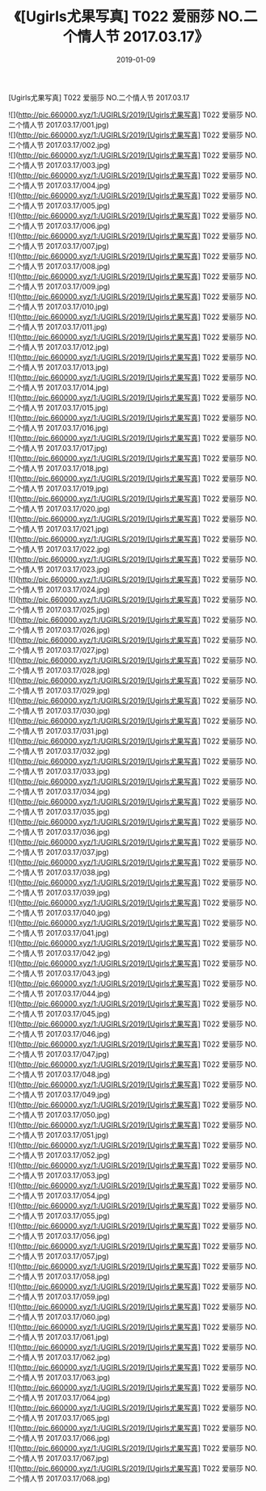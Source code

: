 ﻿---
layout: post
title:  《[Ugirls尤果写真] T022 爱丽莎 NO.二个情人节 2017.03.17》
date:   2019-01-09
img: http://pic.660000.xyz/1:/UGIRLS/2019/[Ugirls尤果写真] T022 爱丽莎 NO.二个情人节 2017.03.17/000.jpg
categories: [美女, 清纯, 唯美]
---

[Ugirls尤果写真] T022 爱丽莎 NO.二个情人节 2017.03.17

 ![](http://pic.660000.xyz/1:/UGIRLS/2019/[Ugirls尤果写真] T022 爱丽莎 NO.二个情人节 2017.03.17/001.jpg) <br>![](http://pic.660000.xyz/1:/UGIRLS/2019/[Ugirls尤果写真] T022 爱丽莎 NO.二个情人节 2017.03.17/002.jpg) <br>![](http://pic.660000.xyz/1:/UGIRLS/2019/[Ugirls尤果写真] T022 爱丽莎 NO.二个情人节 2017.03.17/003.jpg) <br>![](http://pic.660000.xyz/1:/UGIRLS/2019/[Ugirls尤果写真] T022 爱丽莎 NO.二个情人节 2017.03.17/004.jpg) <br>![](http://pic.660000.xyz/1:/UGIRLS/2019/[Ugirls尤果写真] T022 爱丽莎 NO.二个情人节 2017.03.17/005.jpg) <br>![](http://pic.660000.xyz/1:/UGIRLS/2019/[Ugirls尤果写真] T022 爱丽莎 NO.二个情人节 2017.03.17/006.jpg) <br>![](http://pic.660000.xyz/1:/UGIRLS/2019/[Ugirls尤果写真] T022 爱丽莎 NO.二个情人节 2017.03.17/007.jpg) <br>![](http://pic.660000.xyz/1:/UGIRLS/2019/[Ugirls尤果写真] T022 爱丽莎 NO.二个情人节 2017.03.17/008.jpg) <br>![](http://pic.660000.xyz/1:/UGIRLS/2019/[Ugirls尤果写真] T022 爱丽莎 NO.二个情人节 2017.03.17/009.jpg) <br>![](http://pic.660000.xyz/1:/UGIRLS/2019/[Ugirls尤果写真] T022 爱丽莎 NO.二个情人节 2017.03.17/010.jpg) <br>![](http://pic.660000.xyz/1:/UGIRLS/2019/[Ugirls尤果写真] T022 爱丽莎 NO.二个情人节 2017.03.17/011.jpg) <br>![](http://pic.660000.xyz/1:/UGIRLS/2019/[Ugirls尤果写真] T022 爱丽莎 NO.二个情人节 2017.03.17/012.jpg) <br>![](http://pic.660000.xyz/1:/UGIRLS/2019/[Ugirls尤果写真] T022 爱丽莎 NO.二个情人节 2017.03.17/013.jpg) <br>![](http://pic.660000.xyz/1:/UGIRLS/2019/[Ugirls尤果写真] T022 爱丽莎 NO.二个情人节 2017.03.17/014.jpg) <br>![](http://pic.660000.xyz/1:/UGIRLS/2019/[Ugirls尤果写真] T022 爱丽莎 NO.二个情人节 2017.03.17/015.jpg) <br>![](http://pic.660000.xyz/1:/UGIRLS/2019/[Ugirls尤果写真] T022 爱丽莎 NO.二个情人节 2017.03.17/016.jpg) <br>![](http://pic.660000.xyz/1:/UGIRLS/2019/[Ugirls尤果写真] T022 爱丽莎 NO.二个情人节 2017.03.17/017.jpg) <br>![](http://pic.660000.xyz/1:/UGIRLS/2019/[Ugirls尤果写真] T022 爱丽莎 NO.二个情人节 2017.03.17/018.jpg) <br>![](http://pic.660000.xyz/1:/UGIRLS/2019/[Ugirls尤果写真] T022 爱丽莎 NO.二个情人节 2017.03.17/019.jpg) <br>![](http://pic.660000.xyz/1:/UGIRLS/2019/[Ugirls尤果写真] T022 爱丽莎 NO.二个情人节 2017.03.17/020.jpg) <br>![](http://pic.660000.xyz/1:/UGIRLS/2019/[Ugirls尤果写真] T022 爱丽莎 NO.二个情人节 2017.03.17/021.jpg) <br>![](http://pic.660000.xyz/1:/UGIRLS/2019/[Ugirls尤果写真] T022 爱丽莎 NO.二个情人节 2017.03.17/022.jpg) <br>![](http://pic.660000.xyz/1:/UGIRLS/2019/[Ugirls尤果写真] T022 爱丽莎 NO.二个情人节 2017.03.17/023.jpg) <br>![](http://pic.660000.xyz/1:/UGIRLS/2019/[Ugirls尤果写真] T022 爱丽莎 NO.二个情人节 2017.03.17/024.jpg) <br>![](http://pic.660000.xyz/1:/UGIRLS/2019/[Ugirls尤果写真] T022 爱丽莎 NO.二个情人节 2017.03.17/025.jpg) <br>![](http://pic.660000.xyz/1:/UGIRLS/2019/[Ugirls尤果写真] T022 爱丽莎 NO.二个情人节 2017.03.17/026.jpg) <br>![](http://pic.660000.xyz/1:/UGIRLS/2019/[Ugirls尤果写真] T022 爱丽莎 NO.二个情人节 2017.03.17/027.jpg) <br>![](http://pic.660000.xyz/1:/UGIRLS/2019/[Ugirls尤果写真] T022 爱丽莎 NO.二个情人节 2017.03.17/028.jpg) <br>![](http://pic.660000.xyz/1:/UGIRLS/2019/[Ugirls尤果写真] T022 爱丽莎 NO.二个情人节 2017.03.17/029.jpg) <br>![](http://pic.660000.xyz/1:/UGIRLS/2019/[Ugirls尤果写真] T022 爱丽莎 NO.二个情人节 2017.03.17/030.jpg) <br>![](http://pic.660000.xyz/1:/UGIRLS/2019/[Ugirls尤果写真] T022 爱丽莎 NO.二个情人节 2017.03.17/031.jpg) <br>![](http://pic.660000.xyz/1:/UGIRLS/2019/[Ugirls尤果写真] T022 爱丽莎 NO.二个情人节 2017.03.17/032.jpg) <br>![](http://pic.660000.xyz/1:/UGIRLS/2019/[Ugirls尤果写真] T022 爱丽莎 NO.二个情人节 2017.03.17/033.jpg) <br>![](http://pic.660000.xyz/1:/UGIRLS/2019/[Ugirls尤果写真] T022 爱丽莎 NO.二个情人节 2017.03.17/034.jpg) <br>![](http://pic.660000.xyz/1:/UGIRLS/2019/[Ugirls尤果写真] T022 爱丽莎 NO.二个情人节 2017.03.17/035.jpg) <br>![](http://pic.660000.xyz/1:/UGIRLS/2019/[Ugirls尤果写真] T022 爱丽莎 NO.二个情人节 2017.03.17/036.jpg) <br>![](http://pic.660000.xyz/1:/UGIRLS/2019/[Ugirls尤果写真] T022 爱丽莎 NO.二个情人节 2017.03.17/037.jpg) <br>![](http://pic.660000.xyz/1:/UGIRLS/2019/[Ugirls尤果写真] T022 爱丽莎 NO.二个情人节 2017.03.17/038.jpg) <br>![](http://pic.660000.xyz/1:/UGIRLS/2019/[Ugirls尤果写真] T022 爱丽莎 NO.二个情人节 2017.03.17/039.jpg) <br>![](http://pic.660000.xyz/1:/UGIRLS/2019/[Ugirls尤果写真] T022 爱丽莎 NO.二个情人节 2017.03.17/040.jpg) <br>![](http://pic.660000.xyz/1:/UGIRLS/2019/[Ugirls尤果写真] T022 爱丽莎 NO.二个情人节 2017.03.17/041.jpg) <br>![](http://pic.660000.xyz/1:/UGIRLS/2019/[Ugirls尤果写真] T022 爱丽莎 NO.二个情人节 2017.03.17/042.jpg) <br>![](http://pic.660000.xyz/1:/UGIRLS/2019/[Ugirls尤果写真] T022 爱丽莎 NO.二个情人节 2017.03.17/043.jpg) <br>![](http://pic.660000.xyz/1:/UGIRLS/2019/[Ugirls尤果写真] T022 爱丽莎 NO.二个情人节 2017.03.17/044.jpg) <br>![](http://pic.660000.xyz/1:/UGIRLS/2019/[Ugirls尤果写真] T022 爱丽莎 NO.二个情人节 2017.03.17/045.jpg) <br>![](http://pic.660000.xyz/1:/UGIRLS/2019/[Ugirls尤果写真] T022 爱丽莎 NO.二个情人节 2017.03.17/046.jpg) <br>![](http://pic.660000.xyz/1:/UGIRLS/2019/[Ugirls尤果写真] T022 爱丽莎 NO.二个情人节 2017.03.17/047.jpg) <br>![](http://pic.660000.xyz/1:/UGIRLS/2019/[Ugirls尤果写真] T022 爱丽莎 NO.二个情人节 2017.03.17/048.jpg) <br>![](http://pic.660000.xyz/1:/UGIRLS/2019/[Ugirls尤果写真] T022 爱丽莎 NO.二个情人节 2017.03.17/049.jpg) <br>![](http://pic.660000.xyz/1:/UGIRLS/2019/[Ugirls尤果写真] T022 爱丽莎 NO.二个情人节 2017.03.17/050.jpg) <br>![](http://pic.660000.xyz/1:/UGIRLS/2019/[Ugirls尤果写真] T022 爱丽莎 NO.二个情人节 2017.03.17/051.jpg) <br>![](http://pic.660000.xyz/1:/UGIRLS/2019/[Ugirls尤果写真] T022 爱丽莎 NO.二个情人节 2017.03.17/052.jpg) <br>![](http://pic.660000.xyz/1:/UGIRLS/2019/[Ugirls尤果写真] T022 爱丽莎 NO.二个情人节 2017.03.17/053.jpg) <br>![](http://pic.660000.xyz/1:/UGIRLS/2019/[Ugirls尤果写真] T022 爱丽莎 NO.二个情人节 2017.03.17/054.jpg) <br>![](http://pic.660000.xyz/1:/UGIRLS/2019/[Ugirls尤果写真] T022 爱丽莎 NO.二个情人节 2017.03.17/055.jpg) <br>![](http://pic.660000.xyz/1:/UGIRLS/2019/[Ugirls尤果写真] T022 爱丽莎 NO.二个情人节 2017.03.17/056.jpg) <br>![](http://pic.660000.xyz/1:/UGIRLS/2019/[Ugirls尤果写真] T022 爱丽莎 NO.二个情人节 2017.03.17/057.jpg) <br>![](http://pic.660000.xyz/1:/UGIRLS/2019/[Ugirls尤果写真] T022 爱丽莎 NO.二个情人节 2017.03.17/058.jpg) <br>![](http://pic.660000.xyz/1:/UGIRLS/2019/[Ugirls尤果写真] T022 爱丽莎 NO.二个情人节 2017.03.17/059.jpg) <br>![](http://pic.660000.xyz/1:/UGIRLS/2019/[Ugirls尤果写真] T022 爱丽莎 NO.二个情人节 2017.03.17/060.jpg) <br>![](http://pic.660000.xyz/1:/UGIRLS/2019/[Ugirls尤果写真] T022 爱丽莎 NO.二个情人节 2017.03.17/061.jpg) <br>![](http://pic.660000.xyz/1:/UGIRLS/2019/[Ugirls尤果写真] T022 爱丽莎 NO.二个情人节 2017.03.17/062.jpg) <br>![](http://pic.660000.xyz/1:/UGIRLS/2019/[Ugirls尤果写真] T022 爱丽莎 NO.二个情人节 2017.03.17/063.jpg) <br>![](http://pic.660000.xyz/1:/UGIRLS/2019/[Ugirls尤果写真] T022 爱丽莎 NO.二个情人节 2017.03.17/064.jpg) <br>![](http://pic.660000.xyz/1:/UGIRLS/2019/[Ugirls尤果写真] T022 爱丽莎 NO.二个情人节 2017.03.17/065.jpg) <br>![](http://pic.660000.xyz/1:/UGIRLS/2019/[Ugirls尤果写真] T022 爱丽莎 NO.二个情人节 2017.03.17/066.jpg) <br>![](http://pic.660000.xyz/1:/UGIRLS/2019/[Ugirls尤果写真] T022 爱丽莎 NO.二个情人节 2017.03.17/067.jpg) <br>![](http://pic.660000.xyz/1:/UGIRLS/2019/[Ugirls尤果写真] T022 爱丽莎 NO.二个情人节 2017.03.17/068.jpg) <br>